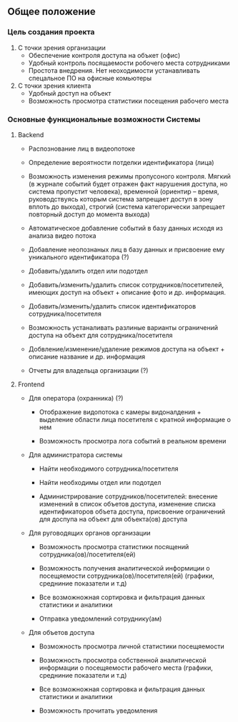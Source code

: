 ## Общее положение

### Цель создания проекта
1. С точки зрения организации
    * Обеспечение контроля доступа на объкет (офис)
    * Удобный контроль посящаемости робочего места сотрудниками
    * Простота внедрения. Нет неоходимости устанавливать спецальное ПО на офисные комьютеры
2. С точки зрения клиента
    * Удобный доступ на объект
    * Возможность просмотра статистики посещения рабочего места
### Основные функциональные возможности Системы
1. Backend
    * Распознование лиц в видеопотоке

    * Определение вероятности потделки идентификатора (лица)
    
    * Возможность изменения режимы пропусоного контроля. Мягкий (в журнале событий будет отражен факт нарушения доступа, но система пропустит человека), временной (ориентир – время, руководствуясь которым система запрещает доступ в зону вплоть до выхода), строгий (система категорически запрещает повторный доступ до момента выхода)

    * Автоматическое добавление событий в базу данных исходя из анализа видео потока

    * Добавление неопознаных лиц в базу данных и присвоение ему уникального идентификатора (?)

    * Добавить/удалить отдел или подотдел

    * Добавить/изменить/удалить список сотрудников/посетителей, имеющих доступ на объект + описание фото и др. информация.

    * Добавить/изменить/удалить список идентификаторов сотрудника/посетителя

    * Возможность устаналивать разлиные варианты ограничений доступа на объект для сотрудника/посетителя

    * Добвление/изменение/удаление режимов доступа на объект + описание название и др. информация

    * Отчеты для владельца организации (?)

2. Frontend
    * Для оператора (охранника) (?)
        * Отображение видопотока с камеры видоналдения + выделение области лица посетителя с кратной информацие о нем

        * Возможность просмотра лога событий в реальном времени

    * Для администратора системы
        * Найти необходимого сотрудника/посетителя

        * Найти необходимы отдел или подотдел

        * Администрирование сотрудников/посетителей: внесение изменений в список объетов доступа, изменение списка идентификаторов объета доступа, присвоение ограничений для доспупа на объект для объекта(ов) доступа

    * Для руговодящих органов организации
        * Возможность просмотра статистики посящений сотрудника(ов)/посетителя(ей)

        * Возможность получения аналитической информиции о посещяемости сотрудника(ов)/посетителя(ей) (графики, средниние показатели и т.д)

        * Все возможножная сортировка и фильтрация данных статистики и аналитики

        * Отправка уведомлений сотруднику(ам)

    * Для объетов доступа
        * Возможность просмотра личной статистики посещяемости

        * Возможность просмотра собственной аналитической информации о посещяемости рабочего места (графики, средниние показатели и т.д)

        * Все возможножная сортировка и фильтрация данных статистики и аналитики

        * Возможность прочитать уведомления

        

